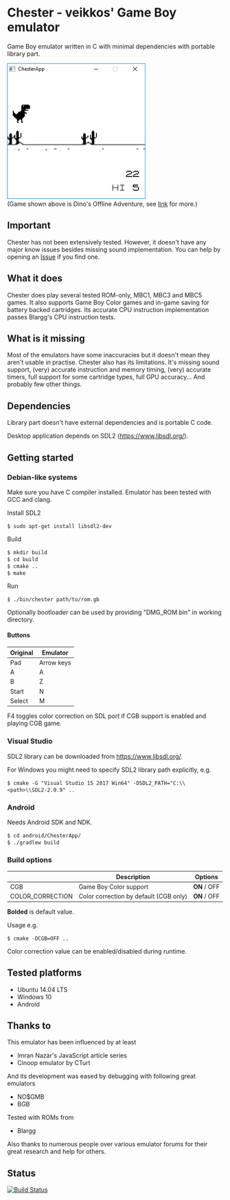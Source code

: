 # Chester - veikkos' Game Boy emulator

Game Boy emulator written in C with minimal dependencies with portable library part.

[![Screenshot](https://raw.githubusercontent.com/veikkos/chester/public/chester-dinos.png)](https://github.com/gingemonster/DinosOfflineAdventure)  
(Game shown above is Dino's Offline Adventure, see [link](https://github.com/gingemonster/DinosOfflineAdventure) for more.)

## Important ##

Chester has not been extensively tested. However, it doesn't have any major know issues besides missing sound implementation. You can help by opening an [Issue](https://github.com/veikkos/chester/issues) if you find one.

## What it does ##

Chester does play several tested ROM-only, MBC1, MBC3 and MBC5 games. It also supports Game Boy Color games and in-game saving for battery backed cartridges. Its accurate CPU instruction implementation passes Blargg's CPU instruction tests.

## What is it missing ##

Most of the emulators have some inaccuracies but it doesn't mean they aren't usable in practise. Chester also has its limitations. It's missing sound support, (very) accurate instruction and memory timing, (very) accurate timers, full support for some cartridge types, full GPU accuracy... And probably few other things.

## Dependencies ##

Library part doesn't have external dependencies and is portable C code.

Desktop application depends on SDL2 (https://www.libsdl.org/).

## Getting started ##

### Debian-like systems ###

Make sure you have C compiler installed. Emulator has been tested with GCC and clang.

Install SDL2
```
$ sudo apt-get install libsdl2-dev
```

Build
```
$ mkdir build
$ cd build
$ cmake ..
$ make
```

Run
```
$ ./bin/chester path/to/rom.gb
```

Optionally bootloader can be used by providing "DMG_ROM.bin" in working directory.

#### Buttons ####

| Original | Emulator   |
|----------|------------|
| Pad      | Arrow keys |
| A        | A          |
| B        | Z          |
| Start    | N          |
| Select   | M          |

F4 toggles color correction on SDL port if CGB support is enabled and playing CGB game.

### Visual Studio ###

SDL2 library can be downloaded from https://www.libsdl.org/.

For Windows you might need to specify SDL2 library path explicitly, e.g.
```
$ cmake -G "Visual Studio 15 2017 Win64" -DSDL2_PATH="C:\\<path>\\SDL2-2.0.9" ..
```

### Android ###

Needs Android SDK and NDK.

```
$ cd android/ChesterApp/
$ ./gradlew build
```

### Build options ###

|                  | Description                            | Options      |
|------------------|----------------------------------------|--------------|
| CGB              | Game Boy Color support                 | **ON** / OFF |
| COLOR_CORRECTION | Color correction by default (CGB only) | **ON** / OFF |

**Bolded** is default value.

Usage e.g.

```
$ cmake -DCGB=OFF ..
```

Color correction value can be enabled/disabled during runtime.

## Tested platforms ##

* Ubuntu 14.04 LTS
* Windows 10
* Android

## Thanks to ##

This emulator has been influenced by at least
* Imran Nazar's JavaScript article series
* Cinoop emulator by CTurt

And its development was eased by debugging with following great emulators
* NO$GMB
* BGB

Tested with ROMs from
* Blargg

Also thanks to numerous people over various emulator forums for their great research and help for others.

## Status

[![Build Status](https://api.travis-ci.org/veikkos/chester.svg?branch=public)](https://travis-ci.org/veikkos/chester)
